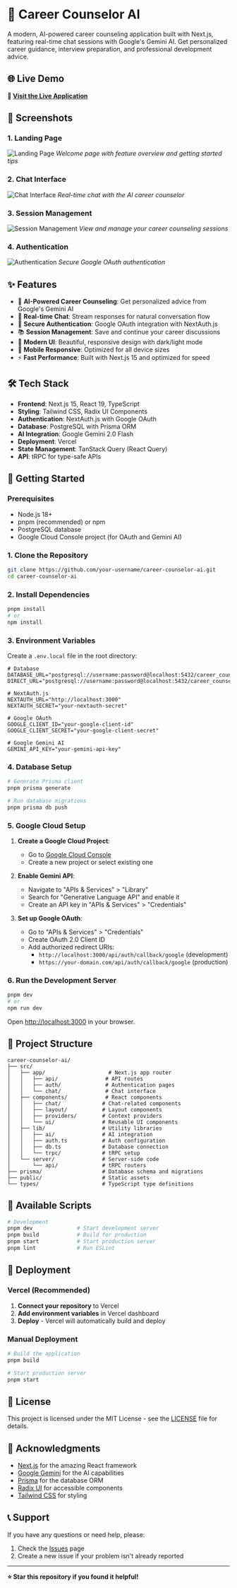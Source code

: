 # 🚀 Career Counselor AI

A modern, AI-powered career counseling application built with Next.js, featuring real-time chat sessions with Google's Gemini AI. Get personalized career guidance, interview preparation, and professional development advice.

## 🌐 Live Demo

**🔗 [Visit the Live Application](https://my-career-counselor-ai.vercel.app/)**

## 📸 Screenshots

### 1. Landing Page

![Landing Page](./screenshots/landing-page.png)
_Welcome page with feature overview and getting started tips_

### 2. Chat Interface

![Chat Interface](./screenshots/chat-interface.png)
_Real-time chat with the AI career counselor_

### 3. Session Management

![Session Management](./screenshots/session-management.png)
_View and manage your career counseling sessions_

### 4. Authentication

![Authentication](./screenshots/authentication.png)
_Secure Google OAuth authentication_

## ✨ Features

- 🤖 **AI-Powered Career Counseling**: Get personalized advice from Google's Gemini AI
- 💬 **Real-time Chat**: Stream responses for natural conversation flow
- 🔐 **Secure Authentication**: Google OAuth integration with NextAuth.js
- 📚 **Session Management**: Save and continue your career discussions
- 🎨 **Modern UI**: Beautiful, responsive design with dark/light mode
- 📱 **Mobile Responsive**: Optimized for all device sizes
- ⚡ **Fast Performance**: Built with Next.js 15 and optimized for speed

## 🛠️ Tech Stack

- **Frontend**: Next.js 15, React 19, TypeScript
- **Styling**: Tailwind CSS, Radix UI Components
- **Authentication**: NextAuth.js with Google OAuth
- **Database**: PostgreSQL with Prisma ORM
- **AI Integration**: Google Gemini 2.0 Flash
- **Deployment**: Vercel
- **State Management**: TanStack Query (React Query)
- **API**: tRPC for type-safe APIs

## 🚀 Getting Started

### Prerequisites

- Node.js 18+
- pnpm (recommended) or npm
- PostgreSQL database
- Google Cloud Console project (for OAuth and Gemini AI)

### 1. Clone the Repository

```bash
git clone https://github.com/your-username/career-counselor-ai.git
cd career-counselor-ai
```

### 2. Install Dependencies

```bash
pnpm install
# or
npm install
```

### 3. Environment Variables

Create a `.env.local` file in the root directory:

```env
# Database
DATABASE_URL="postgresql://username:password@localhost:5432/career_counselor_ai"
DIRECT_URL="postgresql://username:password@localhost:5432/career_counselor_ai"

# NextAuth.js
NEXTAUTH_URL="http://localhost:3000"
NEXTAUTH_SECRET="your-nextauth-secret"

# Google OAuth
GOOGLE_CLIENT_ID="your-google-client-id"
GOOGLE_CLIENT_SECRET="your-google-client-secret"

# Google Gemini AI
GEMINI_API_KEY="your-gemini-api-key"
```

### 4. Database Setup

```bash
# Generate Prisma client
pnpm prisma generate

# Run database migrations
pnpm prisma db push

```
### 5. Google Cloud Setup

1. **Create a Google Cloud Project**:

   - Go to [Google Cloud Console](https://console.cloud.google.com/)
   - Create a new project or select existing one

2. **Enable Gemini API**:

   - Navigate to "APIs & Services" > "Library"
   - Search for "Generative Language API" and enable it
   - Create an API key in "APIs & Services" > "Credentials"

3. **Set up Google OAuth**:
   - Go to "APIs & Services" > "Credentials"
   - Create OAuth 2.0 Client ID
   - Add authorized redirect URIs:
     - `http://localhost:3000/api/auth/callback/google` (development)
     - `https://your-domain.com/api/auth/callback/google` (production)

### 6. Run the Development Server

```bash
pnpm dev
# or
npm run dev
```

Open [http://localhost:3000](http://localhost:3000) in your browser.

## 📁 Project Structure

```
career-counselor-ai/
├── src/
│   ├── app/                    # Next.js app router
│   │   ├── api/               # API routes
│   │   ├── auth/              # Authentication pages
│   │   └── chat/              # Chat interface
│   ├── components/            # React components
│   │   ├── chat/             # Chat-related components
│   │   ├── layout/           # Layout components
│   │   ├── providers/        # Context providers
│   │   └── ui/               # Reusable UI components
│   ├── lib/                  # Utility libraries
│   │   ├── ai/               # AI integration
│   │   ├── auth.ts           # Auth configuration
│   │   ├── db.ts             # Database connection
│   │   └── trpc/             # tRPC setup
│   └── server/               # Server-side code
│       └── api/              # tRPC routers
├── prisma/                   # Database schema and migrations
├── public/                   # Static assets
└── types/                    # TypeScript type definitions
```

## 🔧 Available Scripts

```bash
# Development
pnpm dev              # Start development server
pnpm build            # Build for production
pnpm start            # Start production server
pnpm lint             # Run ESLint
```

## 🚀 Deployment

### Vercel (Recommended)

1. **Connect your repository** to Vercel
2. **Add environment variables** in Vercel dashboard
3. **Deploy** - Vercel will automatically build and deploy

### Manual Deployment

```bash
# Build the application
pnpm build

# Start production server
pnpm start

```
## 📝 License

This project is licensed under the MIT License - see the [LICENSE](LICENSE) file for details.

## 🙏 Acknowledgments

- [Next.js](https://nextjs.org/) for the amazing React framework
- [Google Gemini](https://ai.google.dev/) for the AI capabilities
- [Prisma](https://prisma.io/) for the database ORM
- [Radix UI](https://www.radix-ui.com/) for accessible components
- [Tailwind CSS](https://tailwindcss.com/) for styling

## 📞 Support

If you have any questions or need help, please:

1. Check the [Issues](https://github.com/your-username/career-counselor-ai/issues) page
2. Create a new issue if your problem isn't already reported


---

**⭐ Star this repository if you found it helpful!**
